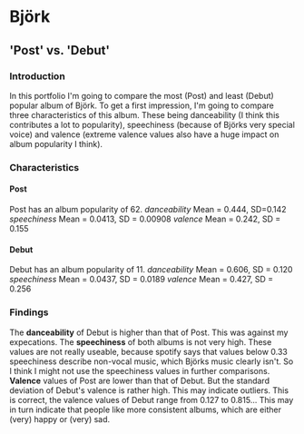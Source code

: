 # Björk
## 'Post' vs. 'Debut'
### Introduction
In this portfolio I'm going to compare the most (Post) and least (Debut) popular album of Björk. To get a first impression, I'm going to
compare three characteristics of this album. These being danceability (I think this contributes a lot to popularity), speechiness (because
of Björks very special voice) and valence (extreme valence values also have a huge impact on album popularity I think).

### Characteristics
#### Post
Post has an album popularity of 62. 
*danceability*
Mean = 0.444, SD=0.142
*speechiness*
Mean = 0.0413, SD = 0.00908 
*valence*
Mean = 0.242, SD = 0.155

#### Debut
Debut has an album popularity of 11.
*danceability*
Mean = 0.606, SD = 0.120 
*speechiness*
Mean = 0.0437, SD = 0.0189 
*valence*
Mean = 0.427, SD = 0.256

### Findings
The **danceability** of Debut is higher than that of Post. This was against my expecations.
The **speechiness** of both albums is not very high. These values are not really useable, because spotify says that values below 0.33
speechiness describe non-vocal music, which Björks music clearly isn't. So I think I might not use the speechiness values in further
comparisons.
**Valence** values of Post are lower than that of Debut. But the standard deviation of Debut's valence is rather high. This may indicate
outliers. This is correct, the valence values of Debut range from 0.127 to 0.815... This may in turn indicate that people like more
consistent albums, which are either (very) happy or (very) sad.

